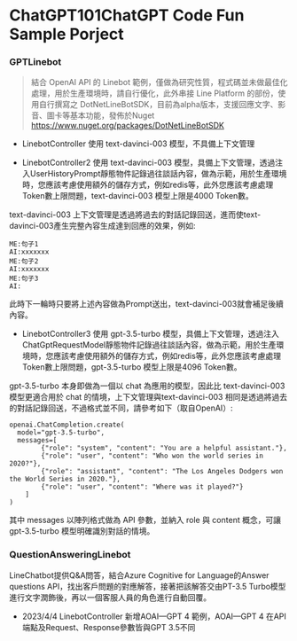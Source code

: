 # ChatGPT101ChatGPT Code Fun Sample Porject 

### GPTLinebot

> 結合 OpenAI API 的 Linebot 範例，僅做為研究性質，程式碼並未做最佳化處理，用於生產環境時，請自行優化，此外串接 Line Platform 的部份，使用自行撰寫之 DotNetLineBotSDK，目前為alpha版本，支援回應文字、影音、圖卡等基本功能，發佈於Nuget https://www.nuget.org/packages/DotNetLineBotSDK

* LinebotController
使用 text-davinci-003 模型，不具備上下文管理

* LinebotController2
使用 text-davinci-003 模型，具備上下文管理，透過注入UserHistoryPrompt靜態物件記錄過往談話內容，做為示範，用於生產環境時，您應該考慮使用額外的儲存方式，例如redis等，此外您應該考慮處理Token數上限問題，text-davinci-003 模型上限是4000 Token數。

text-davinci-003 上下文管理是透過將過去的對話記錄回送，進而使text-davinci-003產生完整內容生成達到回應的效果，例如:

```
ME:句子1
AI:xxxxxxx
ME:句子2
AI:xxxxxxx
ME:句子3
AI:
```
此時下一輪時只要將上述內容做為Prompt送出，text-davinci-003就會補足後續內容。

* LinebotController3
使用 gpt-3.5-turbo 模型，具備上下文管理，透過注入ChatGptRequestModel靜態物件記錄過往談話內容，做為示範，用於生產環境時，您應該考慮使用額外的儲存方式，例如redis等，此外您應該考慮處理Token數上限問題，gpt-3.5-turbo 模型上限是4096 Token數。

gpt-3.5-turbo 本身即做為一個以 chat 為應用的模型，因此比 text-davinci-003 模型更適合用於 chat 的情境，上下文管理與text-davinci-003 相同是透過將過去的對話記錄回送，不過格式並不同，請參考如下（取自OpenAI）:

```
openai.ChatCompletion.create(
  model="gpt-3.5-turbo",
  messages=[
        {"role": "system", "content": "You are a helpful assistant."},
        {"role": "user", "content": "Who won the world series in 2020?"},
        {"role": "assistant", "content": "The Los Angeles Dodgers won the World Series in 2020."},
        {"role": "user", "content": "Where was it played?"}
    ]
)
```

其中 messages 以陣列格式做為 API 參數，並納入 role 與 content 概念，可讓 gpt-3.5-turbo 模型明確識別對話的情境。

### QuestionAnsweringLinebot
LineChatbot提供Q&A問答，結合Azure Cognitive for Language的Answer questions API，找出客戶問題的對應解答，接著把該解答交由PT-3.5 Turbo模型進行文字潤飾後，再以一個客服人員的角色進行自動回覆。
* 2023/4/4 
LinebotController 新增AOAI—GPT 4 範例，AOAI—GPT 4 在API 端點及Request、Response參數皆與GPT 3.5不同
